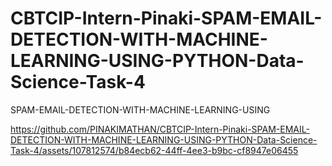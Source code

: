 # CBTCIP-Intern-Pinaki-SPAM-EMAIL-DETECTION-WITH-MACHINE-LEARNING-USING-PYTHON-Data-Science-Task-4
SPAM-EMAIL-DETECTION-WITH-MACHINE-LEARNING-USING


https://github.com/PINAKIMATHAN/CBTCIP-Intern-Pinaki-SPAM-EMAIL-DETECTION-WITH-MACHINE-LEARNING-USING-PYTHON-Data-Science-Task-4/assets/107812574/b84ecb62-44ff-4ee3-b9bc-cf8947e06455

